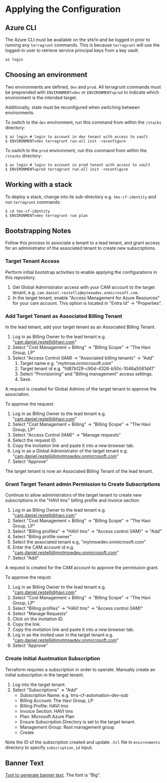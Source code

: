 
# Applying the Configuration

## Azure CLI

The Azure CLI must be available on the ```$PATH``` and be logged in prior
to running any ```terragrunt``` commands. This is because ```terragrunt``` will use
the logged-in user to retrieve service principal keys from a key vault.

    az login

## Choosing an environment

Two environments are defined, ```dev``` and ```prod```. All terragrunt commands must
be preprended with ```ENVIRONMENT=dev``` or ```ENVIRONMENT=prod``` to indicate which
environment is the intended target.

Additionally, state must be reconfigured when switching between environments. 

To switch to the ```dev``` environment, run this command from within the ```/stacks``` directory:

    $ az login # login to account in dev tenant with access to vault
    $ ENVIRONMENT=dev terragrunt run-all init -reconfigure

To switch to the ```prod``` environment, run this command from within the ```/stacks``` directory:

    $ az login # login to account in prod tenant with access to vault
    $ ENVIRONMENT=prod terragrunt run-all init -reconfigure

## Working with a stack

To deploy a stack, change into its sub-directory e.g. ```tms-cf-identity``` and run ```terragrunt``` commands:

    $ cd tms-cf-identity
    $ ENVIRONMENT=dev terragrunt run plan


## Bootstrapping Notes

Follow this process to associate a tenant to a lead tenant, and grant access
for an administrator of the associated tenant to create new subscriptions.

### Target Tenant Access

Perform initial bootstrap activities to enable applying the configurations
in this repository.

1.  Get Global Administrator access with your CAM account to the target
tenant, e.g. ```cam.daniel.restelli@mytmswdev.onmicrosoft.com```.
1.  In the target tenant, enable "Access Management for Azure Resources"
for your cam account. This option is located in "Entra Id" -> "Properties".

### Add Target Tenant as Associated Billing Tenant

In the lead tenant, add your target tenant as an Associated Billing
Tenant.

1.  Log in as Billing Owner to the lead tenant e.g. "cam.daniel.restelli@havi.com"
1.  Select "Cost Management + Billing" -> "Billing Scope" -> "The Havi Group, LP"
1.  Select "Access Control (IAM) -> "Associated billing tenants" -> "Add"
    1.  Target name e.g. "mytmsw.onmicrosoft.com"
    1.  Target tenant id e.g. "fd87b129-c90d-4326-b50c-1046a5061d41"
    1.  Select "Provisioning" and "Billing management" access settings.
    1.  Save.

A request is created for Global Admins of the target tenant to approve the
association. 

To approve the request:

1.  Log in as Billing Owner to the lead tenant e.g. "cam.daniel.restelli@havi.com"
1.  Select "Cost Management + Billing" -> "Billing Scope" -> "The Havi Group, LP"
1.  Select "Access Control (IAM)" -> "Manage requests"
1.  Select the request ID.
1.  Copy the invitation link and paste it into a new browser tab.
1.  Log in as a Global Administrator of the target tenant e.g. "cam.daniel.restelli@mytmswdev.onmicrosoft.com"
1.  Select "Approve"

The target tenant is now an Associated Billing Tenant of the lead tenant.

### Grant Target Tenant admin Permission to Create Subscriptions 

Continue to allow administrators of the target tenant to create new subscriptions in the
"HAVI tms" billing profile and invoice section:

1.  Log in as Billing Owner to the lead tenant e.g. "cam.daniel.restelli@havi.com"
1.  Select "Cost Management + Billing" -> "Billing Scope" -> "The Havi Group, LP"
1.  Select "Billing profiles" -> "HAVI tms" -> "Access control (IAM)" -> "Add"
1.  Select "Billing profile owner"
1.  Select the associated tenant e.g, "mytmswdev.onmicrosoft.com"
1.  Enter the CAM account id e.g. "cam.daniel.restelli@mytmswdev.onmicrosoft.com"
1.  Select "Add"

A request is created for the CAM account to approve the permission grant.

To approve the requst:

1.  Log in as Billing Owner to the lead tenant e.g. "cam.daniel.restelli@havi.com"
1.  Select "Cost Management + Billing" -> "Billing Scope" -> "The Havi Group, LP"
1.  Select "Billing profiles" -> "HAVI tms" -> "Access control (IAM)"
1.  Select "Manage Requests"
1.  Click on the invitation ID.
1.  Copy the link.
1.  Copy the invitation link and paste it into a new browser tab.
1.  Log in as the invited user in the target tenant e.g. "cam.daniel.restelli@mytmswdev.onmicrosoft.com"
1.  Select "Approve"

### Create Initial Auotmation Subscription

Terraform requries a subscription in order to operate. Manually create an
initial subscription in the target tenant.

1. Log into the target tenant.
1. Select "Subscriptions" -> "Add"
    * Subscription Name: e.g. tms-cf-automation-dev-sub
    * Billing Account: The Havi Group, LP
    * Billing Profile: HAVI tms
    * Invoice Section: HAVI tms
    * Plan: Microsoft Azure Plan
    * Ensure Subscription Directory is set to the target tenant.
    * Management Group: Root management group
    * Create

Note the ID of the subscription created and update ```.hcl``` file in 
```environments``` directory to specify ```subscription_id``` input.

## Banner Text

[Tool to generate banner text](https://manytools.org/hacker-tools/ascii-banner/). The font is "Big".



